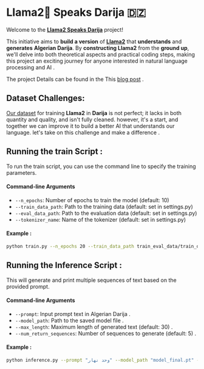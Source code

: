 # Llama2🦙 Speaks Darija 🇩🇿 

Welcome to the **[Llama2 Speaks Darija](https://medium.com/@ayoubkirouane3/llama-2-speaks-darija-from-scratch-to-darija-mastery-46157049ef9a)** project! 

This initiative aims to **build a version** of **[Llama2](https://arxiv.org/pdf/2307.09288)** that **understands** and **generates** **Algerian Darija**. By **constructing Llama2** from the **ground up**, we'll delve into both theoretical aspects and practical coding steps, making this project an exciting journey for anyone interested in natural language processing and AI .

The project Details can be found in the This [blog post](https://medium.com/@ayoubkirouane3/llama-2-speaks-darija-from-scratch-to-darija-mastery-46157049ef9a) .

## Dataset Challenges:

[Our dataset](https://huggingface.co/datasets/ayoubkirouane/Algerian-Darija/viewer/default/v1) for training **Llama2** in **Darija** is not perfect; it lacks in both quantity and quality, and isn't fully cleaned. however, it's a start, and together we can improve it to build a better AI that understands our language. let's take on this challenge and make a difference .

## Running the train Script : 

To run the train script, you can use the command line to specify the training parameters.

#### Command-line Arguments

- `--n_epochs`: Number of epochs to train the model (default: 10)
- `--train_data_path`: Path to the training data (default: set in settings.py)
- `--eval_data_path`: Path to the evaluation data (default: set in settings.py)
- `--tokenizer_name`: Name of the tokenizer (default: set in settings.py)

#### Example : 

```bash
python train.py --n_epochs 20 --train_data_path train_eval_data/train_data.txt --eval_data_path train_eval_data/eval_data.txt --tokenizer_name "hf-internal-testing/llama-tokenizer"
```


## Running the Inference Script : 

This will generate and print multiple sequences of text based on the provided prompt.

#### Command-line Arguments

- `--prompt`: Input prompt text in Algerian Darija .
- `--model_path`: Path to the saved model file .
- `--max_length`: Maximum length of generated text (default: 30) .
- `--num_return_sequences`: Number of sequences to generate (default: 5) .

#### Example : 
```bash
python inference.py --prompt "وحد نهار" --model_path "model_final.pt" --max_length 30 --num_return_sequences 5
```
